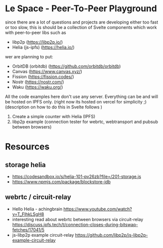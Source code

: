 # Le Space - Peer-To-Peer Playground

since there are a lot of questions and projects are developing either too fast or too slow,
this is should be a collection of Svelte components which work with peer-to-peer libs such as
- libp2p (https://libp2p.io/)
- Helia (js-ipfs)  (https://helia.io/)

wer are planning to put:
- OrbitDB (orbitdb) (https://github.com/orbitdb/orbitdb)
- Canvas (https://www.canvas.xyz/)
- Fission (https://fission.codes/)
- Nostr (https://nostr.com/)
- Waku (https://waku.org/)

All the code examples here don't use any server. Everything can be and will be hosted on IPFS only. (right now its hosted on vercel for simplicity ;)
(description on how to do this in Svelte follows )

1. Create a simple counter with Helia (IPFS)
2. libp2p example (connection tester for webrtc, webtransport and pubsub between browsers) 

# Resources 
## storage helia 
- https://codesandbox.io/s/helia-101-pv26zb?file=/201-storage.js
- https://www.npmjs.com/package/blockstore-idb
    
## webrtc / circuit-relay
- Hello Helia - achingbrain https://www.youtube.com/watch?v=T_FlhkLSgH8
- interesting read about webrtc between browsers via circuit-relay https://discuss.ipfs.tech/t/connection-closes-during-bitswap-fetches/17041/5
- js-libp2p example circuit-relay https://github.com/libp2p/js-libp2p-example-circuit-relay